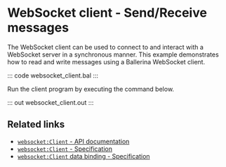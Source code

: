 # WebSocket client - Send/Receive messages

The WebSocket client can be used to connect to and interact with a WebSocket server in a synchronous manner. This example demonstrates how to read and write messages using a Ballerina WebSocket client.

::: code websocket_client.bal :::

Run the client program by executing the command below.

::: out websocket_client.out :::

## Related links
- [`websocket:Client` - API documentation](https://lib.ballerina.io/ballerina/websocket/latest/clients/Client)
- [`websocket:Client` - Specification](/spec/websocket/#4-client)
- [`websocket:Client` data binding - Specification](https://github.com/ballerina-platform/module-ballerina-websocket/blob/main/docs/proposals/data-binding-api.md)
